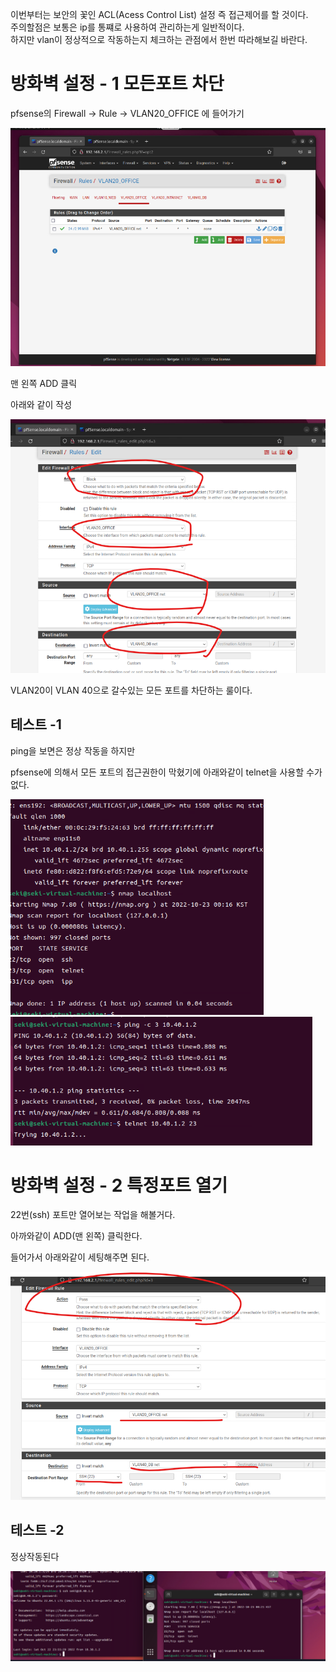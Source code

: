 이번부터는 보안의 꽃인 ACL(Acess Control List) 설정 즉 접근제어를 할 것이다.  
주의할점은 보통은 ip를 통쨰로 사용하여 관리하는게 일반적이다.  
하지만 vlan이 정상적으로 작동하는지 체크하는 관점에서 한번 따라해보길 바란다.  

# 방화벽 설정 - 1 모든포트 차단  

pfsense의 Firewall -> Rule -> VLAN20_OFFICE 에 들어가기

![ACL0](./img/ACL.png)

맨 왼쪽 ADD 클릭

아래와 같이 작성

![ACL1](./img/ACL1.png)

VLAN20이 VLAN 40으로 갈수있는 모든 포트를 차단하는 룰이다.


## 테스트 -1

ping을 보면은 정상 작동을 하지만 

pfsense에 의해서 모든 포트의 접근권한이 막혔기에 아래와같이 telnet을 사용할 수가 없다. 


![ACL_TEST](./img/ACL_test0.png)
![ACL_TEST](./img/ACL_test1.png)

# 방화벽 설정 - 2 특정포트 열기

22번(ssh) 포트만 열어보는 작업을 해볼거다.

아까와같이 ADD(맨 왼쪽) 클릭한다.

들어가서 아래와같이 세팅해주면 된다. 

![ACL1](./img/SSH_OPEN.png)

## 테스트 -2 

정상작동된다

![ACL_TEST2](./img/ACL_TEST2.png)